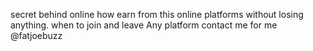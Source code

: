 secret behind online
how earn from this online platforms without losing anything.
when to join and leave Any platform 
contact me for me @fatjoebuzz 
